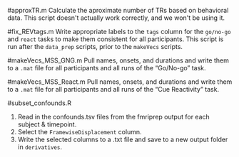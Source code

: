 #approxTR.m
Calculate the aproximate number of TRs based on behavioral data. This script doesn't actually work correctly, and we won't be using it. 

#fix_REVtags.m
Write appropriate labels to the `tags` column for the `go/no-go` and `react` tasks to make them consistent for all participants. This script is run after the `data_prep` scripts, prior to the `makeVecs` scripts.   

#makeVecs_MSS_GNG.m
Pull names, onsets, and durations and write them to a `.mat` file for all participants and all runs of the “Go/No-go” task.

#makeVecs_MSS_React.m
Pull names, onsets, and durations and write them to a `.mat` file for all participants and all runs of the “Cue Reactivity” task.  

#subset_confounds.R
1. Read in the confounds.tsv files from the fmriprep output for each subject & timepoint.  
2. Select the `FramewiseDisplacement` column.  
3. Write the selected columns to a .txt file and save to a new output folder in `derivatives`.  